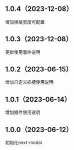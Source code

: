 ## 1.0.4（2023-12-08）
增加弹层宽度可配置
## 1.0.3（2023-12-08）
更新使用事件说明
## 1.0.2（2023-06-15）
增加自定义插槽使用说明
## 1.0.1（2023-06-14）
增加插件使用说明
## 1.0.0（2023-06-12）
初始化next-modal
